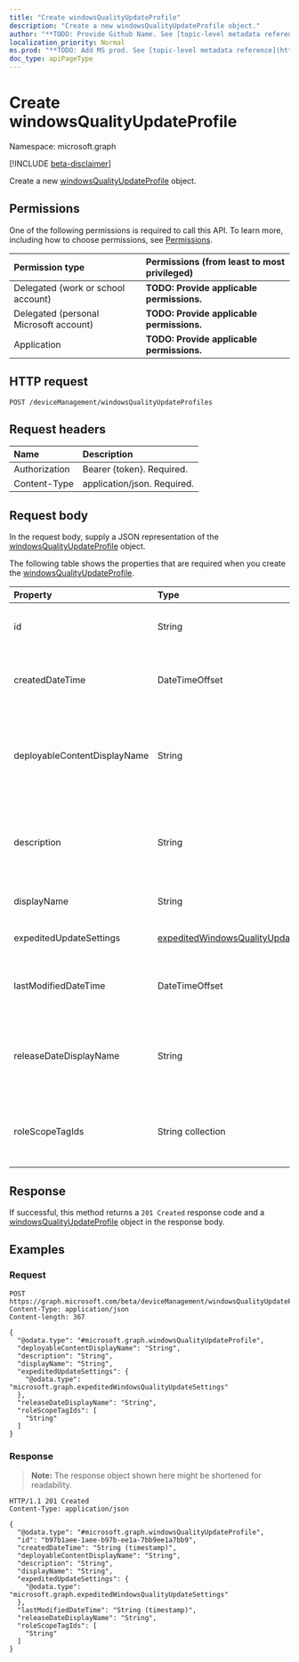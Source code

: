 ```yaml
---
title: "Create windowsQualityUpdateProfile"
description: "Create a new windowsQualityUpdateProfile object."
author: "**TODO: Provide Github Name. See [topic-level metadata reference](https://msgo.azurewebsites.net/add/document/guidelines/metadata.html#topic-level-metadata)**"
localization_priority: Normal
ms.prod: "**TODO: Add MS prod. See [topic-level metadata reference](https://msgo.azurewebsites.net/add/document/guidelines/metadata.html#topic-level-metadata)**"
doc_type: apiPageType
---
```


# Create windowsQualityUpdateProfile
Namespace: microsoft.graph

[!INCLUDE [beta-disclaimer](../../includes/beta-disclaimer.md)]

Create a new [windowsQualityUpdateProfile](../resources/windowsqualityupdateprofile.md) object.

## Permissions
One of the following permissions is required to call this API. To learn more, including how to choose permissions, see [Permissions](/graph/permissions-reference).

|Permission type|Permissions (from least to most privileged)|
|:---|:---|
|Delegated (work or school account)|**TODO: Provide applicable permissions.**|
|Delegated (personal Microsoft account)|**TODO: Provide applicable permissions.**|
|Application|**TODO: Provide applicable permissions.**|

## HTTP request

<!-- {
  "blockType": "ignored"
}
-->
``` http
POST /deviceManagement/windowsQualityUpdateProfiles
```

## Request headers
|Name|Description|
|:---|:---|
|Authorization|Bearer {token}. Required.|
|Content-Type|application/json. Required.|

## Request body
In the request body, supply a JSON representation of the [windowsQualityUpdateProfile](../resources/windowsqualityupdateprofile.md) object.

The following table shows the properties that are required when you create the [windowsQualityUpdateProfile](../resources/windowsqualityupdateprofile.md).

|Property|Type|Description|
|:---|:---|:---|
|id|String|**TODO: Add Description** Inherited from [entity](../resources/entity.md)|
|createdDateTime|DateTimeOffset|The date time that the profile was created.|
|deployableContentDisplayName|String|Friendly display name of the quality update profile deployable content|
|description|String|The description of the profile which is specified by the user.|
|displayName|String|The display name for the profile.|
|expeditedUpdateSettings|[expeditedWindowsQualityUpdateSettings](../resources/expeditedwindowsqualityupdatesettings.md)|Expedited update settings.|
|lastModifiedDateTime|DateTimeOffset|The date time that the profile was last modified.|
|releaseDateDisplayName|String|Friendly release date to display for a Quality Update release|
|roleScopeTagIds|String collection|List of Scope Tags for this Quality Update entity.|



## Response

If successful, this method returns a `201 Created` response code and a [windowsQualityUpdateProfile](../resources/windowsqualityupdateprofile.md) object in the response body.

## Examples

### Request
<!-- {
  "blockType": "request",
  "name": "create_windowsqualityupdateprofile_from_"
}
-->
``` http
POST https://graph.microsoft.com/beta/deviceManagement/windowsQualityUpdateProfiles
Content-Type: application/json
Content-length: 367

{
  "@odata.type": "#microsoft.graph.windowsQualityUpdateProfile",
  "deployableContentDisplayName": "String",
  "description": "String",
  "displayName": "String",
  "expeditedUpdateSettings": {
    "@odata.type": "microsoft.graph.expeditedWindowsQualityUpdateSettings"
  },
  "releaseDateDisplayName": "String",
  "roleScopeTagIds": [
    "String"
  ]
}
```


### Response
>**Note:** The response object shown here might be shortened for readability.
<!-- {
  "blockType": "response",
  "truncated": true,
  "@odata.type": "microsoft.graph.windowsQualityUpdateProfile"
}
-->
``` http
HTTP/1.1 201 Created
Content-Type: application/json

{
  "@odata.type": "#microsoft.graph.windowsQualityUpdateProfile",
  "id": "b97b1aee-1aee-b97b-ee1a-7bb9ee1a7bb9",
  "createdDateTime": "String (timestamp)",
  "deployableContentDisplayName": "String",
  "description": "String",
  "displayName": "String",
  "expeditedUpdateSettings": {
    "@odata.type": "microsoft.graph.expeditedWindowsQualityUpdateSettings"
  },
  "lastModifiedDateTime": "String (timestamp)",
  "releaseDateDisplayName": "String",
  "roleScopeTagIds": [
    "String"
  ]
}
```

